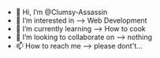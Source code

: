 - 👋 Hi, I’m @Clumsy-Assassin
- 👀 I’m interested in --> Web Development
- 🌱 I’m currently learning --> How to cook
- 💞️ I’m looking to collaborate on --> nothing 
- 📫 How to reach me --> please dont't...
